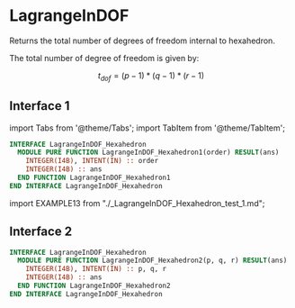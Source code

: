# LagrangeInDOF

Returns the total number of degrees of freedom internal to hexahedron.

The total number of degree of freedom is given by:

$$
t_{dof}=(p-1)*(q-1)*(r-1)
$$

## Interface 1

import Tabs from '@theme/Tabs';
import TabItem from '@theme/TabItem';

<Tabs>
<TabItem value="interface" label="܀ Interface" default>

```fortran
INTERFACE LagrangeInDOF_Hexahedron
  MODULE PURE FUNCTION LagrangeInDOF_Hexahedron1(order) RESULT(ans)
    INTEGER(I4B), INTENT(IN) :: order
    INTEGER(I4B) :: ans
  END FUNCTION LagrangeInDOF_Hexahedron1
END INTERFACE LagrangeInDOF_Hexahedron
```

</TabItem>

<TabItem value="example" label="️܀ See example">

import EXAMPLE13 from "./_LagrangeInDOF_Hexahedron_test_1.md";

<EXAMPLE13 />

</TabItem>

<TabItem value="close" label="↢ ">

</TabItem>
</Tabs>

## Interface 2

```fortran
INTERFACE LagrangeInDOF_Hexahedron
  MODULE PURE FUNCTION LagrangeInDOF_Hexahedron2(p, q, r) RESULT(ans)
    INTEGER(I4B), INTENT(IN) :: p, q, r
    INTEGER(I4B) :: ans
  END FUNCTION LagrangeInDOF_Hexahedron2
END INTERFACE LagrangeInDOF_Hexahedron
```
